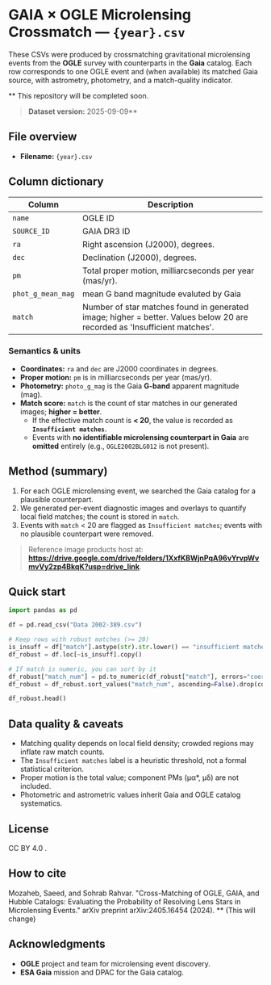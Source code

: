 # GAIA × OGLE Microlensing Crossmatch — `{year}.csv`

These CSVs were produced by crossmatching gravitational microlensing events from the **OGLE** survey with counterparts in the **Gaia** catalog. Each row corresponds to one OGLE event and (when available) its matched Gaia source, with astrometry, photometry, and a match-quality indicator. 

** This repository will be completed soon.

> **Dataset version:** 2025-09-09**

## File overview
- **Filename:** `{year}.csv`

## Column dictionary
| Column | Description |
|---|---|
| `name` | OGLE ID |
| `SOURCE_ID` | GAIA DR3 ID |
| `ra` | Right ascension (J2000), degrees. |
| `dec` | Declination (J2000), degrees. |
| `pm` | Total proper motion, milliarcseconds per year (mas/yr). |
| `phot_g_mean_mag` | mean G band magnitude evaluted by Gaia |
| `match` | Number of star matches found in generated image; higher = better. Values below 20 are recorded as 'Insufficient matches'. |

### Semantics & units
- **Coordinates:** `ra` and `dec` are J2000 coordinates in degrees.  
- **Proper motion:** `pm` is in milliarcseconds per year (mas/yr).  
- **Photometry:** `photo_g_mag` is the Gaia **G-band** apparent magnitude (mag).  
- **Match score:** `match` is the count of star matches in our generated images; **higher = better**.  
  - If the effective match count is **< 20**, the value is recorded as **`Insufficient matches`**.
  - Events with **no identifiable microlensing counterpart in Gaia** are **omitted** entirely (e.g., `OGLE2002BLG012` is not present).

## Method (summary)
1. For each OGLE microlensing event, we searched the Gaia catalog for a plausible counterpart.  
2. We generated per-event diagnostic images and overlays to quantify local field matches; the count is stored in `match`.  
3. Events with `match` < 20 are flagged as `Insufficient matches`; events with no plausible counterpart were removed.

> Reference image products host at: **https://drive.google.com/drive/folders/1XxfKBWjnPqA96vYrvpWvmvVy2zp4BkqK?usp=drive_link**.

## Quick start
```python
import pandas as pd

df = pd.read_csv("Data 2002-389.csv")

# Keep rows with robust matches (>= 20)
is_insuff = df["match"].astype(str).str.lower() == "insufficient matches"
df_robust = df.loc[~is_insuff].copy()

# If match is numeric, you can sort by it
df_robust["match_num"] = pd.to_numeric(df_robust["match"], errors="coerce")
df_robust = df_robust.sort_values("match_num", ascending=False).drop(columns=["match_num"])

df_robust.head()
```

## Data quality & caveats
- Matching quality depends on local field density; crowded regions may inflate raw match counts.  
- The `Insufficient matches` label is a heuristic threshold, not a formal statistical criterion.  
- Proper motion is the total value; component PMs (μα*, μδ) are not included.  
- Photometric and astrometric values inherit Gaia and OGLE catalog systematics.

## License
CC BY 4.0 .

## How to cite
Mozaheb, Saeed, and Sohrab Rahvar. "Cross-Matching of OGLE, GAIA, and Hubble Catalogs: Evaluating the Probability of Resolving Lens Stars in Microlensing Events." arXiv preprint arXiv:2405.16454 (2024). ** (This will change)

## Acknowledgments
- **OGLE** project and team for microlensing event discovery.  
- **ESA Gaia** mission and DPAC for the Gaia catalog.

